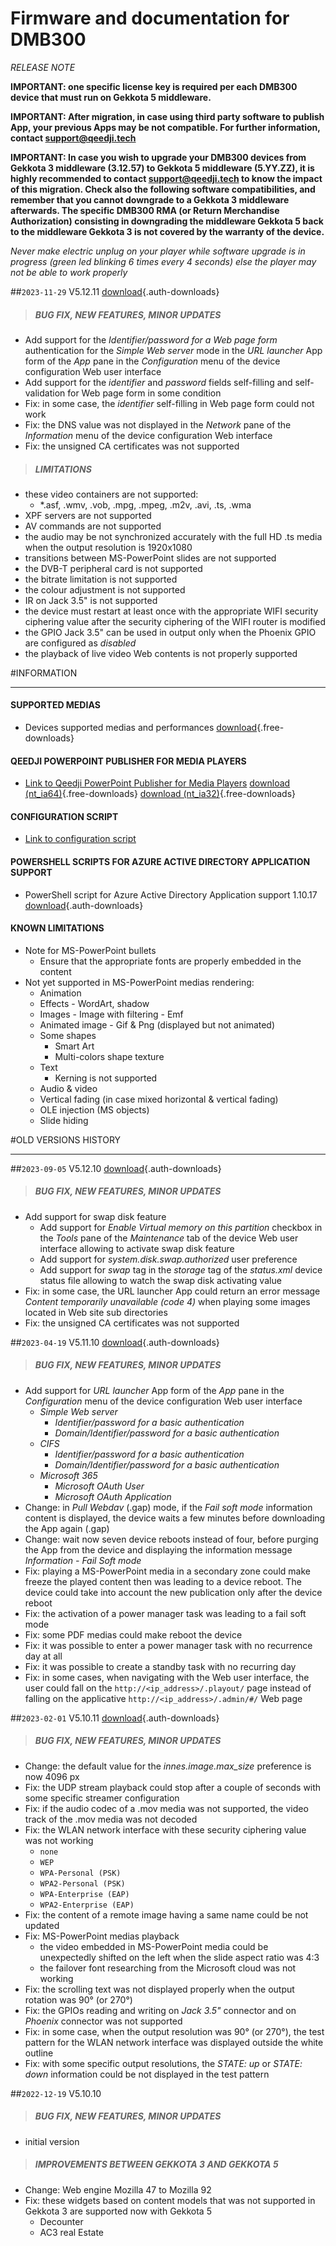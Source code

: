 # Firmware and documentation for DMB300
*RELEASE NOTE*

**IMPORTANT: one specific license key is required per each DMB300 device that must run on Gekkota 5 middleware.** 

**IMPORTANT: After migration, in case using third party software to publish App, your previous Apps may be not compatible. For further information, contact support@qeedji.tech**

**IMPORTANT: In case you wish to upgrade your DMB300 devices from Gekkota 3 middleware (3.12.57) to Gekkota 5 middleware (5.YY.ZZ), it is highly recommended to contact support@qeedji.tech to know the impact of this migration. Check also the following software compatibilities, and remember that you cannot downgrade to a Gekkota 3 middleware afterwards. The specific DMB300 RMA (or Return Merchandise Authorization) consisting in downgrading the middleware Gekkota 5 back to the middleware Gekkota 3 is not covered by the warranty of the device.**

*Never make electric unplug on your player while software upgrade is in progress (green led blinking 6 times every 4 seconds) else the player may not be able to work properly*

##`2023-11-29` V5.12.11 [download](gekkota-os-dmb300/gekkota_os-dmb300-setup-5.12.11.zip){.auth-downloads}    
>##### **BUG FIX, NEW FEATURES, MINOR UPDATES**
- Add support for the *Identifier/password for a Web page form* authentication for the *Simple Web server* mode in the *URL launcher* App form of the *App* pane in the *Configuration* menu of the device configuration Web user interface
- Add support for the *identifier* and *password* fields self-filling and self-validation for Web page form in some condition
- Fix: in some case, the *identifier* self-filling in Web page form could not work 
- Fix: the DNS value was not displayed in the *Network* pane of the *Information* menu of the device configuration Web interface  
- Fix: the unsigned CA certificates was not supported 
>##### **LIMITATIONS**
- these video containers are not supported: 
	- *.asf, .wmv, .vob, .mpg, .mpeg, .m2v, .avi, .ts, .wma
- XPF servers are not supported
- AV commands are not supported
- the audio may be not synchronized accurately with the full HD .ts media when the output resolution is 1920x1080 
- transitions between MS-PowerPoint slides are not supported
- the DVB-T peripheral card is not supported
- the bitrate limitation is not supported 
- the colour adjustment is not supported
- IR on Jack 3.5" is not supported
- the device must restart at least once with the appropriate WIFI security ciphering value after the security ciphering of the WIFI router is modified   
- the GPIO Jack 3.5" can be used in output only when the Phoenix GPIO are configured as *disabled*
- the playback of live video Web contents is not properly supported

#INFORMATION
***********************************************************************

#### **SUPPORTED MEDIAS**  
- Devices supported medias and performances [download](devices-supported-medias-and-performances.pdf){.free-downloads}
#### **QEEDJI POWERPOINT PUBLISHER FOR MEDIA PLAYERS**  
- [Link to Qeedji PowerPoint Publisher for Media Players](http://www.innes.pro/en/support/index.php?DMB300/Application_notes_and_related_tools/Qeedji_PowerPoint_Publisher_for_media_player) [download (nt_ia64)](application-notes/qeedji_powerpoint_publisher_addin/qeedji_powerpoint_publisher_for_media_players-nt_ia64-setup-1.15.10.msi){.free-downloads} [download (nt_ia32)](application-notes/qeedji_powerpoint_publisher_addin/qeedji_powerpoint_publisher_for_media_players-nt_ia32-setup-1.15.10.msi){.free-downloads}
#### **CONFIGURATION SCRIPT**
- [Link to configuration script](http://www.innes.pro/en/support/index.php?DMB300/Application_notes_and_related_tools/Configuration_by_script)
#### **POWERSHELL SCRIPTS FOR AZURE ACTIVE DIRECTORY APPLICATION SUPPORT**
- PowerShell script for Azure Active Directory Application support 1.10.17 [download](scripts/powershell/Powershell_Innes_AAD-1.10.17.zip){.auth-downloads}
#### **KNOWN LIMITATIONS**
- Note for MS-PowerPoint bullets
    - Ensure that the appropriate fonts are properly embedded in the content
- Not yet supported in MS-PowerPoint medias rendering: 
    - Animation 
    - Effects
           - WordArt, shadow 
    - Images 
           - Image with filtering
           - Emf
    - Animated image 
           - Gif & Png (displayed but not animated) 
    - Some shapes
        - Smart Art
        - Multi-colors shape texture
    - Text 
        - Kerning is not supported
    - Audio & video
    - Vertical fading (in case mixed horizontal & vertical fading) 
    - OLE injection (MS objects)
    - Slide hiding

#OLD VERSIONS HISTORY
***********************************************************************

##`2023-09-05` V5.12.10 [download](gekkota-os-dmb300/gekkota_os-dmb300-setup-5.12.10.zip){.auth-downloads}    
>##### **BUG FIX, NEW FEATURES, MINOR UPDATES**
- Add support for swap disk feature
	- Add support for *Enable Virtual memory on this partition* checkbox in the *Tools* pane of the *Maintenance* tab of the device Web user interface allowing to activate swap disk feature
	- Add support for *system.disk.swap.authorized* user preference
	- Add support for *swap* tag in the *storage* tag of the *status.xml* device status file allowing to watch the swap disk activating value 
- Fix: in some case, the URL launcher App could return an error message *Content temporarily unavailable (code 4)* when playing some images located in Web site sub directories 
- Fix: the unsigned CA certificates was not supported

##`2023-04-19` V5.11.10 [download](gekkota-os-dmb300/gekkota_os-dmb300-setup-5.11.10.zip){.auth-downloads}    
>##### **BUG FIX, NEW FEATURES, MINOR UPDATES**
- Add support for *URL launcher* App form of the *App* pane in the *Configuration* menu of the device configuration Web user interface
    - *Simple Web server*
	    - *Identifier/password for a basic authentication*
	    - *Domain/Identifier/password for a basic authentication*
    - *CIFS*
    	- *Identifier/password for a basic authentication*
	    - *Domain/Identifier/password for a basic authentication*
    - *Microsoft 365*
	    - *Microsoft OAuth User*
	    - *Microsoft OAuth Application*    
- Change: in *Pull Webdav* (.gap) mode, if the *Fail soft mode* information content is displayed, the device waits a few minutes before downloading the App again (.gap)
- Change: wait now seven device reboots instead of four, before purging the App from the device and displaying the information message *Information - Fail Soft mode*
- Fix: playing a MS-PowerPoint media in a secondary zone could make freeze the played content then was leading to a device reboot. The device could take into account the new publication only after the device reboot      
- Fix: the activation of a power manager task was leading to a fail soft mode
- Fix: some PDF medias could make reboot the device
- Fix: it was possible to enter a power manager task with no recurrence day at all   
- Fix: it was possible to create a standby task with no recurring day   
- Fix: in some cases, when navigating with the Web user interface, the user could fall on the `http://<ip_address>/.playout/` page instead of falling on the applicative `http://<ip_address>/.admin/#/` Web page

##`2023-02-01` V5.10.11 [download](gekkota-os-dmb300/gekkota_os-dmb300-setup-5.10.11.zip){.auth-downloads}    
>##### **BUG FIX, NEW FEATURES, MINOR UPDATES**
- Change: the default value for the *innes.image.max_size* preference is now 4096 px
- Fix: the UDP stream playback could stop after a couple of seconds with some specific streamer configuration  
- Fix: if the audio codec of a .mov media was not supported, the video track of the .mov media was not decoded 
- Fix: the WLAN network interface with these security ciphering value was not working
    - `none`
    - `WEP` 
    - `WPA-Personal (PSK)`
    - `WPA2-Personal (PSK)`
    - `WPA-Enterprise (EAP)`
    - `WPA2-Enterprise (EAP)` 
- Fix: the content of a remote image having a same name could be not updated   
- Fix: MS-PowerPoint medias playback
    - the video embedded in MS-PowerPoint media could be unexpectedly shifted on the left when the slide aspect ratio was 4:3
    - the failover font researching from the Microsoft cloud was not working
- Fix: the scrolling text was not displayed properly when the output rotation was 90° (or 270°)
- Fix: the GPIOs reading and writing on *Jack 3.5"* connector and on *Phoenix* connector was not supported
- Fix: in some case, when the output resolution was 90° (or 270°), the test pattern for the WLAN network interface was displayed outside the white outline
- Fix: with some specific output resolutions, the *STATE: up* or *STATE: down* information could be not displayed in the test pattern          


##`2022-12-19` V5.10.10   
>##### **BUG FIX, NEW FEATURES, MINOR UPDATES**
- initial version     
>##### **IMPROVEMENTS BETWEEN GEKKOTA 3 AND GEKKOTA 5**
- Change: Web engine Mozilla 47 to Mozilla 92
- Fix: these widgets based on content models that was not supported in Gekkota 3 are supported now with Gekkota 5 
	- Decounter
	- AC3 real Estate